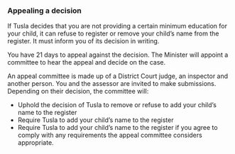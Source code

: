 ###  Appealing a decision

If Tusla decides that you are not providing a certain minimum education for
your child, it can refuse to register or remove your child’s name from the
register. It must inform you of its decision in writing.

You have 21 days to appeal against the decision. The Minister will appoint a
committee to hear the appeal and decide on the case.

An appeal committee is made up of a District Court judge, an inspector and
another person. You and the assessor are invited to make submissions.
Depending on their decision, the committee will:

  * Uphold the decision of Tusla to remove or refuse to add your child’s name to the register 
  * Require Tusla to add your child’s name to the register 
  * Require Tusla to add your child’s name to the register if you agree to comply with any requirements the appeal committee considers appropriate. 
